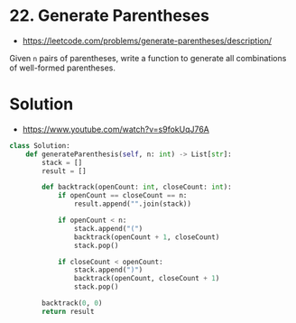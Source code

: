 # 22. Generate Parentheses

-   https://leetcode.com/problems/generate-parentheses/description/

Given `n` pairs of parentheses, write a function to generate all combinations of well-formed parentheses.

# Solution

-   https://www.youtube.com/watch?v=s9fokUqJ76A

```python
class Solution:
    def generateParenthesis(self, n: int) -> List[str]:
        stack = []
        result = []

        def backtrack(openCount: int, closeCount: int):
            if openCount == closeCount == n:
                result.append("".join(stack))

            if openCount < n:
                stack.append("(")
                backtrack(openCount + 1, closeCount)
                stack.pop()

            if closeCount < openCount:
                stack.append(")")
                backtrack(openCount, closeCount + 1)
                stack.pop()

        backtrack(0, 0)
        return result
```
